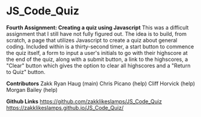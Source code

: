 # JS_Code_Quiz

**Fourth Assignment: Creating a quiz using Javascript**
This was a difficult assignment that I still have not fully figured out. The idea is to build, from scratch, a page that utilizes Javascript 
to create a quiz about general coding. Included within is a thirty-second timer, a start button to commence the quiz itself, a form to input a
user's initials to go with their highscore at the end of the quiz, along with a submit button, a link to the highscores, a "Clear" button which 
gives the option to clear all highscores and a "Return to Quiz" button.

**Contributors**
Zakk Ryan Haug (main)
Chris Picano (help)
Cliff Horvick (help)
Morgan Bailey (help)

**Github Links**
https://github.com/zakklikeslamps/JS_Code_Quiz
https://zakklikeslamps.github.io/JS_Code_Quiz/